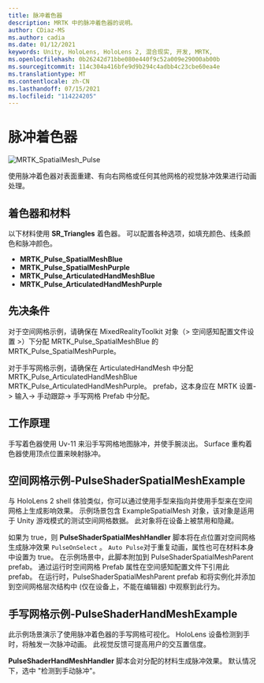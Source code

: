 ```yaml
---
title: 脉冲着色器
description: MRTK 中的脉冲着色器的说明。
author: CDiaz-MS
ms.author: cadia
ms.date: 01/12/2021
keywords: Unity, HoloLens, HoloLens 2, 混合现实, 开发, MRTK,
ms.openlocfilehash: 0b26242d71bbe080e440f9c52a009e29000ab00b
ms.sourcegitcommit: 114c304a416bfe9d9b294c4adbb4c23cbe60ea4e
ms.translationtype: MT
ms.contentlocale: zh-CN
ms.lasthandoff: 07/15/2021
ms.locfileid: "114224205"
---
```

# <a name="pulse-shader"></a>脉冲着色器

![MRTK_SpatialMesh_Pulse](https://user-images.githubusercontent.com/13754172/68261851-3489e200-fff6-11e9-9f6c-5574a7dd8db7.gif)

使用脉冲着色器对表面重建、有向右网格或任何其他网格的视觉脉冲效果进行动画处理。

## <a name="shader-and-material"></a>着色器和材料

以下材料使用 **SR_Triangles** 着色器。 可以配置各种选项，如填充颜色、线条颜色和脉冲颜色。

- **MRTK_Pulse_SpatialMeshBlue** 
- **MRTK_Pulse_SpatialMeshPurple** 
- **MRTK_Pulse_ArticulatedHandMeshBlue** 
- **MRTK_Pulse_ArticulatedHandMeshPurple** 

## <a name="prerequisites"></a>先决条件

对于空间网格示例，请确保在 MixedRealityToolkit 对象（> 空间感知配置文件设置 >）下分配 MRTK_Pulse_SpatialMeshBlue 的 MRTK_Pulse_SpatialMeshPurple。

对于手写网格示例，请确保在 ArticulatedHandMesh 中分配 MRTK_Pulse_ArticulatedHandMeshBlue MRTK_Pulse_ArticulatedHandMeshPurple。 prefab，这本身应在 MRTK 设置-> 输入-> 手动跟踪-> 手写网格 Prefab 中分配。

## <a name="how-it-works"></a>工作原理

手写着色器使用 Uv-11 来沿手写网格地图脉冲，并使手腕淡出。 Surface 重构着色器使用顶点位置来映射脉冲。

## <a name="spatial-mesh-example---pulseshaderspatialmeshexampleunity"></a>空间网格示例-PulseShaderSpatialMeshExample

与 HoloLens 2 shell 体验类似，你可以通过使用手型来指向并使用手型来在空间网格上生成影响效果。 示例场景包含 ExampleSpatialMesh 对象，该对象是适用于 Unity 游戏模式的测试空间网格数据。 此对象将在设备上被禁用和隐藏。

如果为 true，则 **PulseShaderSpatialMeshHandler** 脚本将在点位置对空间网格生成脉冲效果 `PulseOnSelect` 。 `Auto Pulse`对于重复动画，属性也可在材料本身中设置为 true。  在示例场景中，此脚本附加到 PulseShaderSpatialMeshParent prefab。  通过运行时空间网格 Prefab 属性在空间感知配置文件下引用此 prefab。 在运行时，PulseShaderSpatialMeshParent prefab 和将实例化并添加到空间网格层次结构中 (仅在设备上，不能在编辑器) 中观察到此行为。

## <a name="hand-mesh-example---pulseshaderhandmeshexampleunity"></a>手写网格示例-PulseShaderHandMeshExample

此示例场景演示了使用脉冲着色器的手写网格可视化。 HoloLens 设备检测到手时，将触发一次脉冲动画。 此视觉反馈可提高用户的交互置信度。 

**PulseShaderHandMeshHandler** 脚本会对分配的材料生成脉冲效果。 默认情况下，选中 "检测到手动脉冲"。
